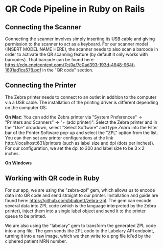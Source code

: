 ﻿# QR Code Pipeline in Ruby on Rails
## Connecting the Scanner

Connecting the scanner involves simply inserting its USB cable and giving permission to the scanner to act as a keyboard. For our scanner model (INSERT MODEL NAME HERE), the scanner needs to also scan a barcode in order to activate the QR scanning feature (by default it only works with barcodes). That barcode can be found here: https://cdn.cnetcontent.com/7c/0a/7c0ad393-193d-4948-964f-1891ad1ca578.pdf in the "QR code" section. 

## Connecting the Printer

The Zebra printer needs to connect to an outlet in addition to the computer via a USB cable. The installation of the printing driver is different depending on the computer OS:

**On Mac**: You can add the Zebra printer via "System Preferences" -> "Printers and Scanners" ->  "+ (add printer)". Select the Zebra printer and in the "Use" dropdown, select "Select Software" and type _Zebra_ into the Filter bar of the Printer Software pop-up and select the "ZPL" option from the list. You can then set any printer configurations at the link http://localhost:631/printers (such as label size and dpi (dots per inches)). For our configuration, we set the dpi to 300 and label size to be 3 x 2 inches. 

**On Windows**

## Working with QR code in Ruby

For our app, we are using the "zebra-zpl" gem, which allows us to encode data into QR code and send straight to our printer. Installation and guide are found here: https://github.com/bbulpett/zebra-zpl. The gem can encode several data into ZPL code (which is the language interpreted by the Zebra printer), inject them into a single label object and send it to the printer queue to be printed.

We are also using the "labelary" gem to transform the generated ZPL code into a png file. The gem sends the ZPL code to the Labelary API endpoint, turning it into a raw image, which we then write to a png file id'ed by the ciphered patient MRN number. 



